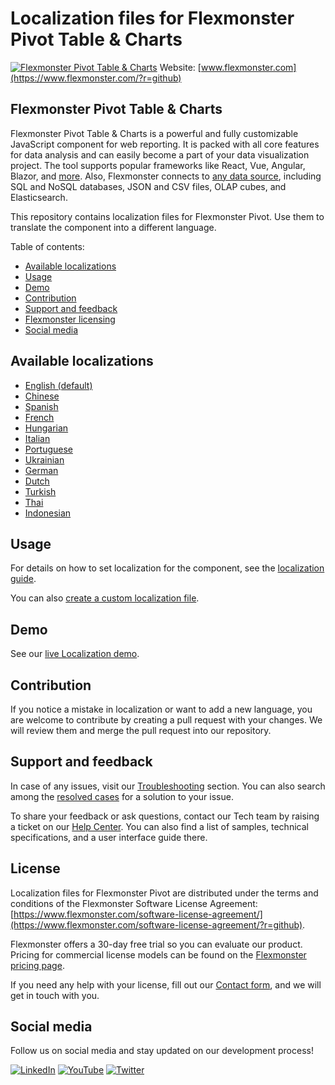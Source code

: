 # Localization files for Flexmonster Pivot Table & Charts
[![Flexmonster Pivot Table & Charts](https://cdn.flexmonster.com/landing.png)](https://www.flexmonster.com/?r=github)
Website: [www.flexmonster.com](https://www.flexmonster.com/?r=github)

## Flexmonster Pivot Table & Charts

Flexmonster Pivot Table & Charts is a powerful and fully customizable JavaScript component for web reporting. It is packed with all core features for data analysis and can easily become a part of your data visualization project. The tool supports popular frameworks like React, Vue, Angular, Blazor, and [more](https://www.flexmonster.com/doc/available-tutorials-integration/?r=github). Also, Flexmonster connects to [any data source](https://www.flexmonster.com/doc/supported-data-sources/?r=github), including SQL and NoSQL databases, JSON and CSV files, OLAP cubes, and Elasticsearch.

This repository contains localization files for Flexmonster Pivot. Use them to translate the component into a different language.

Table of contents:

* [Available localizations](#available-localizations)
* [Usage](#usage)
* [Demo](#demo)
* [Contribution](#contribution)
* [Support and feedback](#support-and-feedback)
* [Flexmonster licensing](#flexmonster-licensing)
* [Social media](#social-media)

## Available localizations

- [English (default)](/en.json)
- [Chinese](/zh.json)
- [Spanish](/es.json)
- [French](/fr.json)
- [Hungarian](/hu.json)
- [Italian](/it.json)
- [Portuguese](/pt.json)
- [Ukrainian](/uk.json)
- [German](/de.json)
- [Dutch](/nl.json)
- [Turkish](/tr.json)
- [Thai](/th.json)
- [Indonesian](/id.json)

## Usage

For details on how to set localization for the component, see the [localization guide](https://www.flexmonster.com/doc/localizing-component?r=github/#set-a-localization).

You can also [create a custom localization file](https://www.flexmonster.com/doc/localizing-component?r=github/#create-custom-localization).

## Demo

See our [live Localization demo](https://www.flexmonster.com/demos/js/localization/?r=github).

## Contribution
If you notice a mistake in localization or want to add a new language, you are welcome to contribute by creating a pull request with your changes. We will review them and merge the pull request into our repository.

## Support and feedback

In case of any issues, visit our [Troubleshooting](https://www.flexmonster.com/doc/typical-errors?r=github) section. You can also search among the [resolved cases](https://www.flexmonster.com/technical-support?r=github) for a solution to your issue.

To share your feedback or ask questions, contact our Tech team by raising a ticket on our [Help Center](https://www.flexmonster.com/help-center?r=github). You can also find a list of samples, technical specifications, and a user interface guide there.

## License

Localization files for Flexmonster Pivot are distributed under the terms and conditions of the Flexmonster Software License Agreement: [https://www.flexmonster.com/software-license-agreement/](https://www.flexmonster.com/software-license-agreement/?r=github).

Flexmonster offers a 30-day free trial so you can evaluate our product. Pricing for commercial license models can be found on the [Flexmonster pricing page](https://www.flexmonster.com/pivot-table-editions-and-pricing?/r=github).

If you need any help with your license, fill out our [Contact form](https://www.flexmonster.com/contact-our-team/?r=github), and we will get in touch with you.

## Social media

Follow us on social media and stay updated on our development process!

[![LinkedIn](https://img.shields.io/badge/LinkedIn-blue?style=for-the-badge&logo=linkedin&logoColor=white)](https://linkedin.com/company/flexmonster) [![YouTube](https://img.shields.io/badge/YouTube-red?style=for-the-badge&logo=youtube&logoColor=white)](https://youtube.com/user/FlexMonsterPivot) [![Twitter](https://img.shields.io/badge/Twitter-blue?style=for-the-badge&logo=twitter&logoColor=white)](https://twitter.com/flexmonster)

